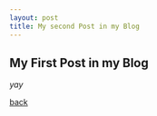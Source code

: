 ```yaml
---
layout: post
title: My second Post in my Blog
---
```




## My First Post in my Blog



_yay_

[back](./)
